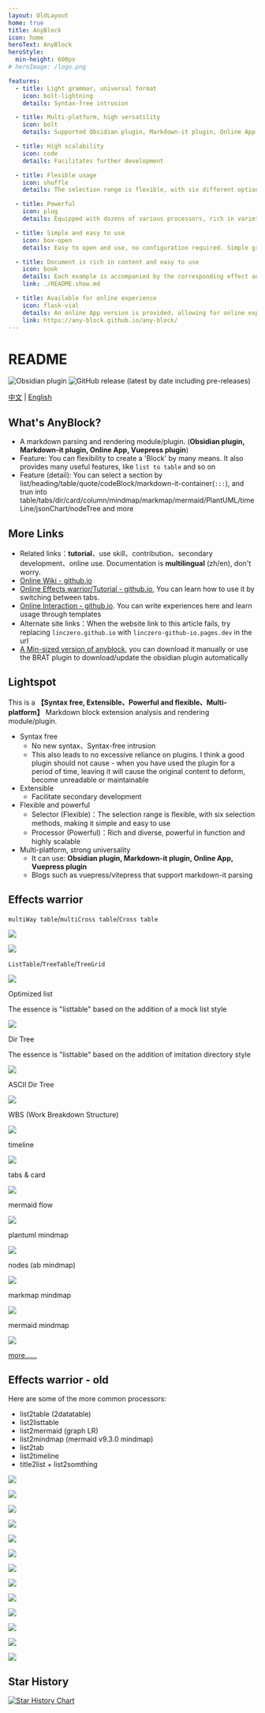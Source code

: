 ```yaml
---
layout: OldLayout
home: true
title: AnyBlock
icon: home
heroText: AnyBlock
heroStyle:
  min-height: 600px
# heroImage: /logo.png

features:
  - title: Light grammar, universal format
    icon: bolt-lightning
    details: Syntax-free intrusion

  - title: Multi-platform, high versatility
    icon: bolt
    details: Supported Obsidian plugin, Markdown-it plugin, Online App, Vuepress plugin, Blogs that support Markdown-it parsing

  - title: High scalability
    icon: code
    details: Facilitates further development

  - title: Flexible usage
    icon: shuffle
    details: The selection range is flexible, with six different options available

  - title: Powerful
    icon: plug
    details: Equipped with dozens of various processors, rich in variety and powerful in functionality

  - title: Simple and easy to use
    icon: box-open
    details: Easy to open and use, no configuration required. Simple grammar, quick start possible

  - title: Document is rich in content and easy to use
    icon: book
    details: Each example is accompanied by the corresponding effect and source code
    link: ./README.show.md

  - title: Available for online experience
    icon: flask-vial
    details: An online App version is provided, allowing for online experience and testing
    link: https://any-block.github.io/any-block/
---
```


# README

![Obsidian plugin](https://img.shields.io/endpoint?url=https%3A%2F%2Fscambier.xyz%2Fobsidian-endpoints%2Fany-block.json) ![GitHub release (latest by date including pre-releases)](https://img.shields.io/github/v/release/LincZero/obsidian-any-block)

[中文](./README.zh.md) | [English](./README.md)

## What's AnyBlock?

- A markdown parsing and rendering module/plugin. (**Obsidian plugin, Markdown-it plugin, Online App, Vuepress plugin**)
- Feature: You can flexibility to create a 'Block' by many means. It also provides many useful features, like `list to table` and so on
- Feature (detail): You can select a section by list/heading/table/quote/codeBlock/markdown-it-container(`:::`), and trun into table/tabs/dir/card/column/mindmap/markmap/mermaid/PlantUML/timeLine/jsonChart/nodeTree and more

## More Links

- Related links：**tutorial**、use skill、contribution、secondary development、online use. Documentation is **multilingual** (zh/en), don't worry.
- [Online Wiki - github.io](./)
- [Online Effects warrior/Tutorial - github.io](./README.show.md), You can learn how to use it by switching between tabs.
- [Online Interaction - github.io](https://any-block.github.io/any-block/). You can write experiences here and learn usage through templates
- Alternate site links：When the website link to this article fails, try replacing `linczero.github.io` with `linczero-github-io.pages.dev` in the url
- [A Min-sized version of anyblock](https://github.com/any-block/obsidian-any-block-min), you can download it manually or use the BRAT plugin to download/update the obsidian plugin automatically

## Lightspot

This is a **【Syntax free, Extensible、Powerful and flexible、Multi-platform】** Markdown block extension analysis and rendering module/plugin.

- Syntax free
    - No new syntax、Syntax-free intrusion
	- This also leads to no excessive reliance on plugins. I think a good plugin should not cause - when you have used the plugin for a period of time, leaving it will cause the original content to deform, become unreadable or maintainable
- Extensible
    - Facilitate secondary development
- Flexible and powerful
    - Selector (Flexible)：The selection range is flexible, with six selection methods, making it simple and easy to use
	- Processor (Powerful)：Rich and diverse, powerful in function and highly scalable
- Multi-platform, strong universality
    - It can use: **Obsidian plugin, Markdown-it plugin, Online App, Vuepress plugin**
	- Blogs such as vuepress/vitepress that support markdown-it parsing

## Effects warrior

`multiWay table`/`multiCross table`/`Cross table`

![](./assets/Pasted%20image%2020240808202548.png)

![](./assets/Pasted%20image%2020240808203055.png)

`ListTable`/`TreeTable`/`TreeGrid`

![](./assets/Pasted%20image%2020240808203143.png)

Optimized list

The essence is "listtable" based on the addition of a mock list style

![](./assets/listtable_likelist.png)

Dir Tree

The essence is "listtable" based on the addition of imitation directory style

![](./assets/Pasted%20image%2020240808203216.png)

ASCII Dir Tree

![](./assets/Pasted%20image%2020240808203232.png)

WBS (Work Breakdown Structure)

![](./assets/Pasted%20image%2020240808203252.png)

timeline

![](./assets/Pasted%20image%2020240808203455.png)

tabs & card

![](./assets/tag%20and%20card.png)

mermaid flow

![](./assets/Pasted%20image%2020240808203517.png)

plantuml mindmap

![](./assets/Pasted%20image%2020240808203534.png)

nodes (ab mindmap)

![](./assets/list2node.png)

markmap mindmap

![](./assets/Pasted%20image%2020240808203605.png)

mermaid mindmap

![](./assets/Pasted%20image%2020240808203621.png)

[more……](https://linczero.github.io/MdNote_Public/%E4%BA%A7%E5%93%81%E6%96%87%E6%A1%A3/AnyBlock/)

## Effects warrior - old

Here are some of the more common processors:
- list2table  (2datatable)
- list2listtable
- list2mermaid  (graph LR)
- list2mindmap  (mermaid v9.3.0 mindmap)
- list2tab
- list2timeline
- title2list + list2somthing

![](./assets/list2table.png)

![](./assets/list2tableT.png)

![](./assets/list2lt.gif)
 
![](./assets/list2tab.gif)
 
![](./assets/list2mermaid.png)

![](./assets/list2mindmap.png)

![](./assets/titleSelector.png)

![](./assets/addTitle.png)

![](./assets/scroll.gif)
 
![](./assets/overfold.png)

![](./assets/flod.gif)

![](./assets/heimu.gif)

![](./assets/userProcessor.png)

## Star History

[![Star History Chart](https://api.star-history.com/svg?repos=any-block/any-block&type=Date)](https://www.star-history.com/#any-block/any-block&Date)

